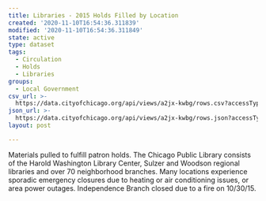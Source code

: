 ```yaml
---
title: Libraries - 2015 Holds Filled by Location
created: '2020-11-10T16:54:36.311839'
modified: '2020-11-10T16:54:36.311849'
state: active
type: dataset
tags:
  - Circulation
  - Holds
  - Libraries
groups:
  - Local Government
csv_url: >-
  https://data.cityofchicago.org/api/views/a2jx-kwbg/rows.csv?accessType=DOWNLOAD
json_url: >-
  https://data.cityofchicago.org/api/views/a2jx-kwbg/rows.json?accessType=DOWNLOAD
layout: post

---
```

Materials pulled to fulfill patron holds. The Chicago Public Library consists of the Harold Washington Library Center, Sulzer and Woodson regional libraries and over 70 neighborhood branches. Many locations experience sporadic emergency closures due to heating or air conditioning issues, or area power outages.  Independence Branch closed due to a fire on 10/30/15.
